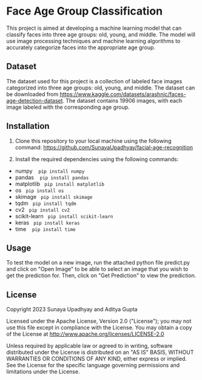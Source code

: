 # Face Age Group Classification

This project is aimed at developing a machine learning model that can classify faces into three age groups: old, young, and middle. The model will use image processing techniques and machine learning algorithms to accurately categorize faces into the appropriate age group.

## Dataset

The dataset used for this project is a collection of labeled face images categorized into three age groups: old, young, and middle. The dataset can be downloaded from https://www.kaggle.com/datasets/arashnic/faces-age-detection-dataset. The dataset contains 19906 images, with each image labeled with the corresponding age group.

## Installation

1. Clone this repository to your local machine using the following command: https://github.com/SunayaUpadhyay/facial-age-recognition

2. Install the required dependencies using the following commands:

- numpy &nbsp;&nbsp; `pip install numpy`
- pandas &nbsp;&nbsp; `pip install pandas`
- matplotlib&nbsp;&nbsp; `pip install matplotlib`
- os&nbsp;&nbsp; `pip install os`
- skimage&nbsp;&nbsp; `pip install skimage`
- tqdm&nbsp;&nbsp; `pip install tqdm`
- cv2&nbsp;&nbsp; `pip install cv2`
- scikit-learn&nbsp;&nbsp; `pip install scikit-learn`
- keras&nbsp;&nbsp; `pip install keras`
- time &nbsp;&nbsp; `pip install time`

## Usage
To test the model on a new image, run the attached python file predict.py and click on "Open Image" to be able to select an image that you wish to get the prediction for. Then, click on "Get Prediction" to view the prediction.
## License
Copyright 2023 Sunaya Upadhyay and Aditya Gupta

Licensed under the Apache License, Version 2.0 ("License"); you may not use this file except in compliance with the License. You may obtain a copy of the License at http://www.apache.org/licenses/LICENSE-2.0

Unless required by applicable law or agreed to in writing, software distributed under the License is distributed on an "AS IS" BASIS, WITHOUT WARRANTIES OR CONDITIONS OF ANY KIND, either express or implied. See the License for the specific language governing permissions and limitations under the License.




